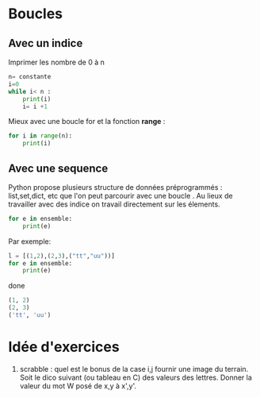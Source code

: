 
# Boucles 

## Avec un indice 

Imprimer les nombre de 0 à n
```Python
n= constante
i=0
while i< n :
    print(i)
    i= i +1
```
Mieux avec une boucle for et la fonction **range** :

```python
for i in range(n):
    print(i)
```

## Avec une sequence 

Python propose plusieurs structure de données préprogrammés : list,set,dict, etc que l'on peut parcourir avec une boucle . 
Au lieux de travailler avec des indice on travail directement sur les élements. 

```python
for e in ensemble:
    print(e)
```
Par exemple:
```python
l = [(1,2),(2,3),("tt","uu"))]
for e in ensemble:
    print(e)
```
done
```python
(1, 2)
(2, 3)
('tt', 'uu')
```


# Idée d'exercices 

1) scrabble : quel est le bonus de la case i,j fournir une image du terrain.
Soit le dico suivant (ou tableau en C) des valeurs des lettres. Donner la valeur du mot W posé de x,y à x',y'. 
